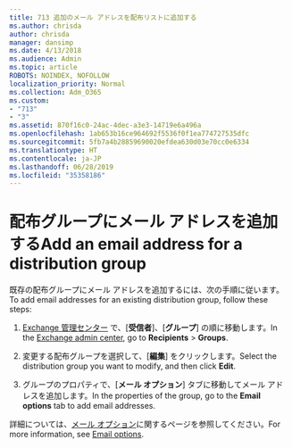 ```yaml
---
title: 713 追加のメール アドレスを配布リストに追加する
ms.author: chrisda
author: chrisda
manager: dansimp
ms.date: 4/13/2018
ms.audience: Admin
ms.topic: article
ROBOTS: NOINDEX, NOFOLLOW
localization_priority: Normal
ms.collection: Adm_O365
ms.custom:
- "713"
- "3"
ms.assetid: 870f16c0-24ac-4dec-a3e3-14719e6a496a
ms.openlocfilehash: 1ab653b16ce964692f5536f0f1ea774727535dfc
ms.sourcegitcommit: 5fb7a4b28859690020efdea630d03e70cc0e6334
ms.translationtype: HT
ms.contentlocale: ja-JP
ms.lasthandoff: 06/28/2019
ms.locfileid: "35358186"
---
```

# <a name="add-an-email-address-for-a-distribution-group"></a><span data-ttu-id="a2d51-102">配布グループにメール アドレスを追加する</span><span class="sxs-lookup"><span data-stu-id="a2d51-102">Add an email address for a distribution group</span></span>

<span data-ttu-id="a2d51-103">既存の配布グループにメール アドレスを追加するには、次の手順に従います。</span><span class="sxs-lookup"><span data-stu-id="a2d51-103">To add email addresses for an existing distribution group, follow these steps:</span></span>

1. <span data-ttu-id="a2d51-104">[Exchange 管理センター](https://outlook.office365.com/ecp/) で、[**受信者**]、[**グループ**] の順に移動します。</span><span class="sxs-lookup"><span data-stu-id="a2d51-104">In the [Exchange admin center](https://outlook.office365.com/ecp/), go to **Recipients** \> **Groups**.</span></span>

2. <span data-ttu-id="a2d51-105">変更する配布グループを選択して、[**編集**] をクリックします。</span><span class="sxs-lookup"><span data-stu-id="a2d51-105">Select the distribution group you want to modify, and then click **Edit**.</span></span>

3. <span data-ttu-id="a2d51-106">グループのプロパティで、[**メール オプション**] タブに移動してメール アドレスを追加します。</span><span class="sxs-lookup"><span data-stu-id="a2d51-106">In the properties of the group, go to the **Email options** tab to add email addresses.</span></span> 

<span data-ttu-id="a2d51-107">詳細については、[メール オプション](https://technet.microsoft.com/library/bb124513.aspx#emailoptions)に関するページを参照してください。</span><span class="sxs-lookup"><span data-stu-id="a2d51-107">For more information, see [Email options](https://technet.microsoft.com/library/bb124513.aspx#emailoptions).</span></span>
